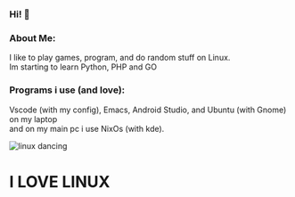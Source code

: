 ### Hi! 👋

### About Me:
I like to play games, program, and do random stuff on Linux. <br> Im starting to learn Python, PHP and GO

### Programs i use (and love):
Vscode (with my config), Emacs, Android Studio, and Ubuntu (with Gnome) on my laptop <br> and on my main pc i use NixOs (with kde).

![linux dancing](GatoRodar.gif) 
 
# I LOVE LINUX
